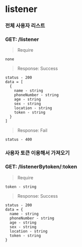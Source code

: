 # listener

### 전체 사용자 리스트

### GET: /listener

> Require

```
none
```

> Response: Success

```
status - 200
data = [
  {
    name - string
    phoneNumber - string
    age - string
    sex - string
    location - string
    token - string
  }
]
```

> Response: Fail

```
status - 400
```

### 사용자 토큰 이용해서 가져오기

### GET: /listenerBytoken/:token

> Require
```
token - string
```

> Response: Success
```
status - 200
data = {
  name - string
  phoneNumber - string
  age - string
  sex - string
  location - string
  token - string
}
```
